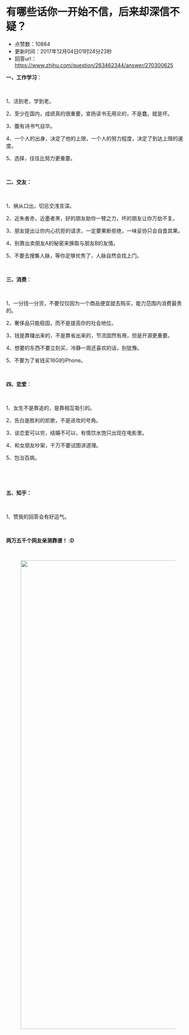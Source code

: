 # 有哪些话你一开始不信，后来却深信不疑？
- 点赞数：10864
- 更新时间：2017年12月04日01时24分23秒
- 回答url：https://www.zhihu.com/question/263462344/answer/270300625
<body>
 <p data-pid="_VFcgZro"><b>一、工作学习</b>：</p>
 <p class="ztext-empty-paragraph"><br></p>
 <p data-pid="UtBZoVH9">1、活到老，学到老。</p>
 <p data-pid="xLSoXkzv">2、至少在国内，成绩真的很重要，宣扬读书无用论的，不是蠢，就是坏。</p>
 <p data-pid="pGTEbulg">3、腹有诗书气自华。</p>
 <p data-pid="krsQvYwG">4、一个人的出身，决定了他的上限，一个人的努力程度，决定了到达上限的速度。</p>
 <p data-pid="ilDXu9EL">5、选择，往往比努力更重要。</p>
 <p class="ztext-empty-paragraph"><br></p>
 <p data-pid="Slt1lElA"><b>二、交友：</b></p>
 <p><b><br></b></p>
 <p data-pid="7uQIruto">1、祸从口出，切忌交浅言深。</p>
 <p data-pid="Pde3zk8n">2、近朱者赤，近墨者黑，好的朋友助你一臂之力，坏的朋友让你万劫不复。</p>
 <p data-pid="FVc3CEHa">3、朋友提出让你内心抗拒的请求，一定要果断拒绝，一味妥协只会自食其果。</p>
 <p data-pid="-S5M-9qS">4、别靠出卖朋友A的秘密来换取与朋友B的友情。</p>
 <p data-pid="n23mkC0f">5、不要去搜集人脉，等你足够优秀了，人脉自然会找上门。</p>
 <p class="ztext-empty-paragraph"><br></p>
 <p data-pid="PEf-M_L3"><b>三、消费</b>：</p>
 <p class="ztext-empty-paragraph"><br></p>
 <p data-pid="4ArWTbd-">1、一分钱一分货，不要仅仅因为一个商品便宜就去购买，能力范围内消费最贵的。</p>
 <p data-pid="j2iBzwpU">2、奢侈品只能稳固，而不是提高你的社会地位。</p>
 <p data-pid="pRgRGwmr">3、钱是靠赚出来的，不是靠省出来的，节流固然有用，但是开源更重要。</p>
 <p data-pid="AOFH02kr">4、想要的东西不要立刻买，冷静一周还喜欢的话，别犹豫。</p>
 <p data-pid="OQ-k8K3r">5、不要为了省钱买16G的iPhone。</p>
 <p class="ztext-empty-paragraph"><br></p>
 <p data-pid="1qXt2Jny"><b>四、恋爱</b>：</p>
 <p class="ztext-empty-paragraph"><br></p>
 <p data-pid="Xye7I_ZO">1、女生不是靠追的，是靠相互吸引的。</p>
 <p data-pid="GlrVN7Gz">2、告白是胜利的凯歌，不是进攻的号角。</p>
 <p data-pid="y9PpjJbG">3、谈恋爱可以穷，结婚不可以，有情饮水饱只出现在电影里。</p>
 <p data-pid="uGOGisrv">4、和女朋友吵架，千万不要试图讲道理。</p>
 <p data-pid="xvUXh4I7">5、包治百病。</p>
 <p class="ztext-empty-paragraph"><br></p>
 <p class="ztext-empty-paragraph"><br></p>
 <p data-pid="Z0MV5lT1"><b>五、知乎：</b></p>
 <p><b><br></b></p>
 <p data-pid="9hz3Nfsi">1、赞我的回答会有好运气。</p>
 <p class="ztext-empty-paragraph"><br></p>
 <p data-pid="ZI5PWzLu"><b>两万五千个网友亲测靠谱！ :D</b></p>
 <p><b><br></b></p>
 <p></p>
 <figure>
  <img data-rawwidth="1280" data-rawheight="1280" src="https://pic1.zhimg.com/50/v2-0dbec7dde07c6ebd6f489736eacd90f4_720w.jpg?source=1940ef5c" data-original-token="v2-0dbec7dde07c6ebd6f489736eacd90f4" class="origin_image zh-lightbox-thumb" width="1280" data-original="https://pic1.zhimg.com/v2-0dbec7dde07c6ebd6f489736eacd90f4_r.jpg?source=1940ef5c">
 </figure>
 <p></p>
</body>